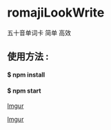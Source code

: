# romajiLookWrite
五十音单词卡
简单 高效
## 使用方法 :
#### $ npm install
#### $ npm start

[Imgur](https://i.imgur.com/jA7lRKY.jpg)

[Imgur](https://i.imgur.com/CBh4aWc.jpg)
